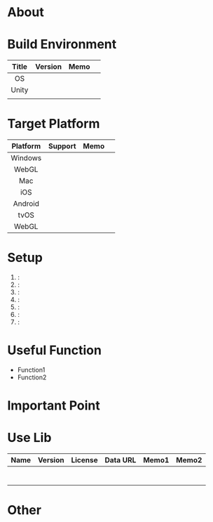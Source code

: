 
# About




# Build Environment

| Title | Version | Memo  |       |
| :---: | :-----: | :---: | :---: |
|  OS   |         |       |       |
| Unity |         |       |       |
|       |         |       |       |


# Target Platform

| Platform | Support | Memo  |       |
| :------: | :-----: | :---: | :---: |
| Windows  |         |       |       |
|  WebGL   |         |       |       |
|   Mac    |         |       |       |
|   iOS    |         |       |       |
| Android  |         |       |       |
|   tvOS   |         |       |       |
|  WebGL   |         |       |       |



# Setup

1. :
2. :
3. :
4. :
5. :
6. :
7. :

# Useful Function

* Function1
* Function2

# Important Point


# Use Lib

| Name  | Version | License | Data URL | Memo1 | Memo2 |
| :---: | :-----: | :-----: | :------: | :---: | :---: |
|       |         |         |          |       |       |
|       |         |         |          |       |       |
|       |         |         |          |       |       |
|       |         |         |          |       |       |
|       |         |         |          |       |       |
|       |         |         |          |       |       |
|       |         |         |          |       |       |




# Other
